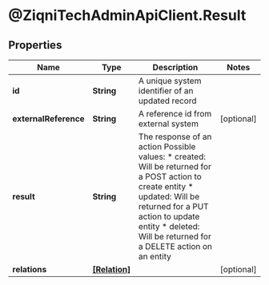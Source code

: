 # @ZiqniTechAdminApiClient.Result

## Properties

Name | Type | Description | Notes
------------ | ------------- | ------------- | -------------
**id** | **String** | A unique system identifier of an updated record | 
**externalReference** | **String** | A reference id from external system | [optional] 
**result** | **String** | The response of an action Possible values:   * created: Will be returned for a POST action to create entity   * updated: Will be returned for a PUT action to update entity   * deleted: Will be returned for a DELETE action on an entity  | 
**relations** | [**[Relation]**](Relation.md) |  | [optional] 


